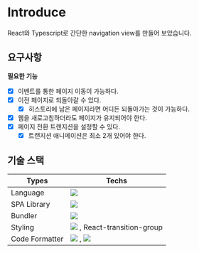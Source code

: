# Introduce

React와 Typescript로 간단한 navigation view를 만들어 보았습니다.

## 요구사항

**필요한 기능**

- [x] 이벤트를 통한 페이지 이동이 가능하다.
- [x] 이전 페이지로 되돌아갈 수 있다.
  - [x] 히스토리에 남은 페이지라면 어디든 되돌아가는 것이 가능하다.
- [x] 웹을 새로고침하더라도 페이지가 유지되어야 한다.
- [x] 페이지 전환 트랜지션을 설정할 수 있다.
  - [x] 트랜지션 애니메이션은 최소 2개 있어야 한다.

## 기술 스택

| Types          | Techs                                                                                                                                                                                                             |
| -------------- | ----------------------------------------------------------------------------------------------------------------------------------------------------------------------------------------------------------------- |
| Language       | <img src="https://img.shields.io/badge/TypeScript-3178C6?style=flat&logo=TypeScript&logoColor=white"/>                                                                                                            |
| SPA Library    | <img src="https://img.shields.io/badge/React-61DAFB?style=flat&logo=React&logoColor=white"/>                                                                                                                      |
| Bundler        | <img src="https://img.shields.io/badge/vite-646CFF?style=flat&logo=vite&logoColor=white"/>                                                                                                                        |
| Styling        | <img src="https://img.shields.io/badge/Tailwind CSS-06B6D4?style=flat-square&logo=Tailwind CSS&logoColor=white"/> , React-transition-group                                                                        |
| Code Formatter | <img src="https://img.shields.io/badge/eslint-4B32C3?style=flat-square&logo=eslint&logoColor=white"/> , <img src="https://img.shields.io/badge/prettier-F7B93E?style=flat-square&logo=prettier&logoColor=white"/> |

